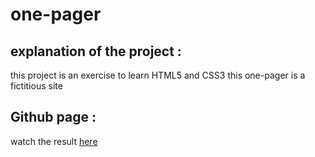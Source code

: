 <h1> one-pager</h1>

<h2>explanation of the project :</h2>

this project is an exercise to learn HTML5 and CSS3
this one-pager is a fictitious site

<h2>Github page : </h2>

watch the result [here](https://osimers1.github.io/one-pager)


